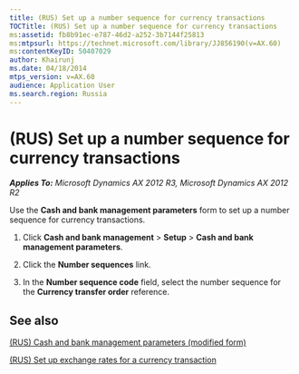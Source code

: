```yaml
---
title: (RUS) Set up a number sequence for currency transactions
TOCTitle: (RUS) Set up a number sequence for currency transactions
ms:assetid: fb8b91ec-e787-46d2-a252-3b7144f25813
ms:mtpsurl: https://technet.microsoft.com/library/JJ856190(v=AX.60)
ms:contentKeyID: 50407029
author: Khairunj
ms.date: 04/18/2014
mtps_version: v=AX.60
audience: Application User
ms.search.region: Russia
---
```


# (RUS) Set up a number sequence for currency transactions 


_**Applies To:** Microsoft Dynamics AX 2012 R3, Microsoft Dynamics AX 2012 R2_

Use the **Cash and bank management parameters** form to set up a number sequence for currency transactions.

1.  Click **Cash and bank management** \> **Setup** \> **Cash and bank management parameters**.

2.  Click the **Number sequences** link.

3.  In the **Number sequence code** field, select the number sequence for the **Currency transfer order** reference.

## See also

[(RUS) Cash and bank management parameters (modified form)](https://technet.microsoft.com/library/jj711566\(v=ax.60\))

[(RUS) Set up exchange rates for a currency transaction](rus-set-up-exchange-rates-for-a-currency-transaction.md)

  


